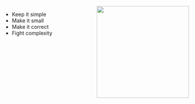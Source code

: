 <!---
### Hi, I'm Jaime 👋



<img align="right" src="http://inews.gtimg.com/newsapp_match/0/10903293331/0" height="150">

## I'm a Machine learning engineer at H&M Sweden

* I'm currently working with recommendation systems and Automatic Speech recognition as a hobby
* Main programming languages: Python, C++, Java.
* Research interests: E2E ASR, Online ASR, Scalable ML.
* Other skills: Time series forecasting, Scalable cloud services, Linux, Docker, Git, Automating stuff.
* 🔗 [Website](https://jiwidi.github.io/).

<p align="center">
    <a href="mailto:fhjaime96@gmail.com"><img height="35" src="https://crhenr.xyz/imgs/logos/gmail_logo.svg"></a>&nbsp;&nbsp;
    <a href="https://www.linkedin.com/in/jaime-ferrando-huertas-611ab5130/"><img height="35" src="https://crhenr.xyz/imgs/logos/linkedin_logo.svg"></a>&nbsp;&nbsp;
    <a href="https://instagram.com/ferrandojaime"><img height="35" src="https://crhenr.xyz/imgs/logos/instagram_logo.svg"></a>&nbsp;&nbsp;
</p>
-->

<img align="right" src="http://inews.gtimg.com/newsapp_match/0/10903293331/0" height="250">

* Keep it simple
* Make it small
* Make it correct
* Fight complexity




